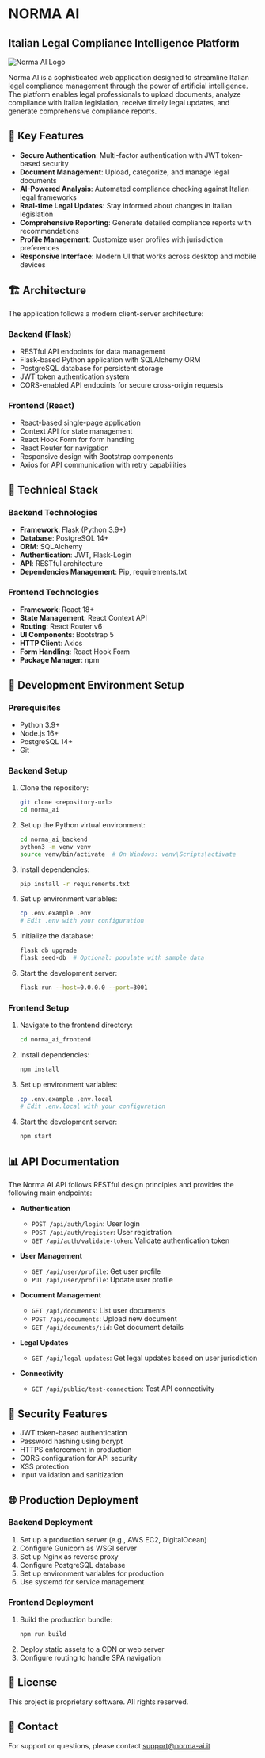# NORMA AI

## Italian Legal Compliance Intelligence Platform

![Norma AI Logo](https://via.placeholder.com/150x150.png?text=Norma+AI)

Norma AI is a sophisticated web application designed to streamline Italian legal compliance management through the power of artificial intelligence. The platform enables legal professionals to upload documents, analyze compliance with Italian legislation, receive timely legal updates, and generate comprehensive compliance reports.

## 🌟 Key Features

- **Secure Authentication**: Multi-factor authentication with JWT token-based security
- **Document Management**: Upload, categorize, and manage legal documents
- **AI-Powered Analysis**: Automated compliance checking against Italian legal frameworks
- **Real-time Legal Updates**: Stay informed about changes in Italian legislation
- **Comprehensive Reporting**: Generate detailed compliance reports with recommendations
- **Profile Management**: Customize user profiles with jurisdiction preferences
- **Responsive Interface**: Modern UI that works across desktop and mobile devices

## 🏗️ Architecture

The application follows a modern client-server architecture:

### Backend (Flask)
- RESTful API endpoints for data management
- Flask-based Python application with SQLAlchemy ORM
- PostgreSQL database for persistent storage
- JWT token authentication system
- CORS-enabled API endpoints for secure cross-origin requests

### Frontend (React)
- React-based single-page application
- Context API for state management
- React Hook Form for form handling
- React Router for navigation
- Responsive design with Bootstrap components
- Axios for API communication with retry capabilities

## 🔧 Technical Stack

### Backend Technologies
- **Framework**: Flask (Python 3.9+)
- **Database**: PostgreSQL 14+
- **ORM**: SQLAlchemy
- **Authentication**: JWT, Flask-Login
- **API**: RESTful architecture
- **Dependencies Management**: Pip, requirements.txt

### Frontend Technologies
- **Framework**: React 18+
- **State Management**: React Context API
- **Routing**: React Router v6
- **UI Components**: Bootstrap 5
- **HTTP Client**: Axios
- **Form Handling**: React Hook Form
- **Package Manager**: npm

## 🚀 Development Environment Setup

### Prerequisites
- Python 3.9+
- Node.js 16+
- PostgreSQL 14+
- Git

### Backend Setup

1. Clone the repository:
   ```bash
   git clone <repository-url>
   cd norma_ai
   ```

2. Set up the Python virtual environment:
   ```bash
   cd norma_ai_backend
   python3 -m venv venv
   source venv/bin/activate  # On Windows: venv\Scripts\activate
   ```

3. Install dependencies:
   ```bash
   pip install -r requirements.txt
   ```

4. Set up environment variables:
   ```bash
   cp .env.example .env
   # Edit .env with your configuration
   ```

5. Initialize the database:
   ```bash
   flask db upgrade
   flask seed-db  # Optional: populate with sample data
   ```

6. Start the development server:
   ```bash
   flask run --host=0.0.0.0 --port=3001
   ```

### Frontend Setup

1. Navigate to the frontend directory:
   ```bash
   cd norma_ai_frontend
   ```

2. Install dependencies:
   ```bash
   npm install
   ```

3. Set up environment variables:
   ```bash
   cp .env.example .env.local
   # Edit .env.local with your configuration
   ```

4. Start the development server:
   ```bash
   npm start
   ```

## 📊 API Documentation

The Norma AI API follows RESTful design principles and provides the following main endpoints:

- **Authentication**
  - `POST /api/auth/login`: User login
  - `POST /api/auth/register`: User registration
  - `GET /api/auth/validate-token`: Validate authentication token

- **User Management**
  - `GET /api/user/profile`: Get user profile
  - `PUT /api/user/profile`: Update user profile

- **Document Management**
  - `GET /api/documents`: List user documents
  - `POST /api/documents`: Upload new document
  - `GET /api/documents/:id`: Get document details

- **Legal Updates**
  - `GET /api/legal-updates`: Get legal updates based on user jurisdiction

- **Connectivity**
  - `GET /api/public/test-connection`: Test API connectivity

## 🔐 Security Features

- JWT token-based authentication
- Password hashing using bcrypt
- HTTPS enforcement in production
- CORS configuration for API security
- XSS protection
- Input validation and sanitization

## 🌐 Production Deployment

### Backend Deployment
1. Set up a production server (e.g., AWS EC2, DigitalOcean)
2. Configure Gunicorn as WSGI server
3. Set up Nginx as reverse proxy
4. Configure PostgreSQL database
5. Set up environment variables for production
6. Use systemd for service management

### Frontend Deployment
1. Build the production bundle:
   ```bash
   npm run build
   ```
2. Deploy static assets to a CDN or web server
3. Configure routing to handle SPA navigation

## 📝 License

This project is proprietary software. All rights reserved.

## 📧 Contact

For support or questions, please contact support@norma-ai.it
